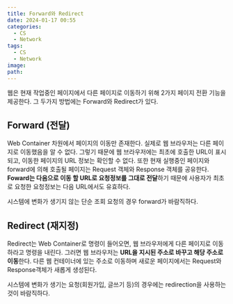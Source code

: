 ```yaml
---
title: Forward와 Redirect
date: 2024-01-17 00:55
categories:
  - CS
  - Network
tags:
  - CS
  - Network
image: 
path:
---
```


웹은 현재 작업중인 페이지에서 다른 페이지로 이동하기 위해 2가지 페이지 전환 기능을 제공한다. 그 두가지 방법에는 Forward와 Redirect가 있다.

## Forward (전달)
Web Container 차원에서 페이지의 이동만 존재한다. 실제로 웹 브라우저는 다른 페이지로 이동했음을 알 수 없다. 그렇기 때문에 웹 브라우저에는 최초에 호출한 URL이 표시되고, 이동한 페이지의 URL 정보는 확인할 수 없다. 또한 현재 실행중인 페이지와 forward에 의해 호출될 페이지는 Request 객체와 Response 객체를 공유한다. **Foward는 다음으로 이동 할 URL로 요청정보를 그대로 전달**하기 때문에 사용자가 최초로 요청한 요청정보는 다음 URL에서도 유효하다.

시스템에 변화가 생기지 않는 단순 조회 요청의 경우 forward가 바람직하다.
## Redirect (재지정)
Redirect는 Web Container로 명령이 들어오면, 웹 브라우저에게 다른 페이지로 이동하라고 명령을 내린다. 그러면 웹 브라우저는 **URL을 지시된 주소로 바꾸고 해당 주소로 이동**한다. 다른 웹 컨테이너에 있는 주소로 이동하며 새로운 페이지에서는 Request와 Response객체가 새롭게 생성된다.

시스템에 변화가 생기는 요청(회원가입, 글쓰기 등)의 경우에는 redirection을 사용하는 것이 바람직하다.

